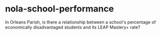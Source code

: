 # nola-school-performance
In Orleans Parish, is there a relationship between a school's percentage of economically disadvantaged students and its LEAP Mastery+ rate?
